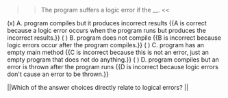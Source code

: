 >>The program suffers a logic error if the <strong><em><em></em></strong></em>__. <<

(x) A. program compiles but it produces incorrect results {{A is correct because a logic error occurs when the program runs but produces the incorrect results.}}
( ) B. program does not compile {{B is incorrect because logic errors occur after the program compiles.}}
( ) C. program has an empty main method {{C is incorrect because this is not an error, just an empty program that does not do anything.}}
( ) D. program compiles but an error is thrown after the program runs {{D is incorrect because logic errors don't cause an error to be thrown.}}

||Which of the answer choices directly relate to logical errors? ||
